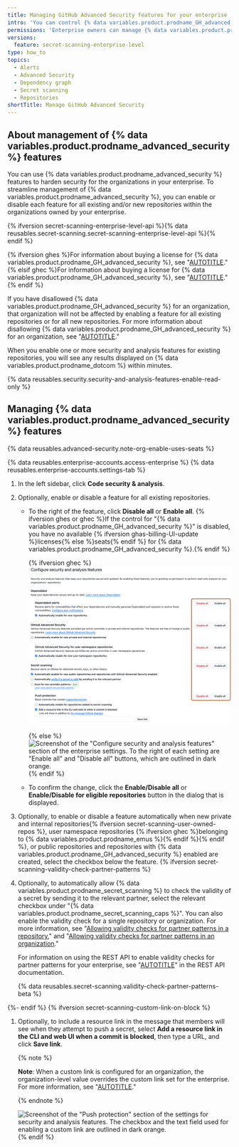 ```yaml
---
title: Managing GitHub Advanced Security features for your enterprise
intro: 'You can control {% data variables.product.prodname_GH_advanced_security %} features that secure and analyze code across all organizations owned by your enterprise.'
permissions: 'Enterprise owners can manage {% data variables.product.prodname_advanced_security %} features for organizations in an enterprise.'
versions:
  feature: secret-scanning-enterprise-level
type: how_to
topics:
  - Alerts
  - Advanced Security
  - Dependency graph
  - Secret scanning
  - Repositories
shortTitle: Manage GitHub Advanced Security
---
```


## About management of {% data variables.product.prodname_advanced_security %} features

You can use {% data variables.product.prodname_advanced_security %} features to harden security for the organizations in your enterprise. To streamline management of {% data variables.product.prodname_advanced_security %}, you can enable or disable each feature for all existing and/or new repositories within the organizations owned by your enterprise.

{% ifversion secret-scanning-enterprise-level-api %}{% data reusables.secret-scanning.secret-scanning-enterprise-level-api %}{% endif %}

{% ifversion ghes %}For information about buying a license for {% data variables.product.prodname_GH_advanced_security %}, see "[AUTOTITLE](/billing/managing-billing-for-github-advanced-security/about-billing-for-github-advanced-security)."{% elsif ghec %}For information about buying a license for {% data variables.product.prodname_GH_advanced_security %}, see "[AUTOTITLE](/billing/managing-billing-for-github-advanced-security/signing-up-for-github-advanced-security)."{% endif %}

If you have disallowed {% data variables.product.prodname_GH_advanced_security %} for an organization, that organization will not be affected by enabling a feature for all existing repositories or for all new repositories. For more information about disallowing {% data variables.product.prodname_GH_advanced_security %} for an organization, see "[AUTOTITLE](/admin/policies/enforcing-policies-for-your-enterprise/enforcing-policies-for-code-security-and-analysis-for-your-enterprise)."

When you enable one or more security and analysis features for existing repositories, you will see any results displayed on {% data variables.product.prodname_dotcom %} within minutes.

{% data reusables.security.security-and-analysis-features-enable-read-only %}

## Managing {% data variables.product.prodname_advanced_security %} features

{% data reusables.advanced-security.note-org-enable-uses-seats %}

{% data reusables.enterprise-accounts.access-enterprise %}
{% data reusables.enterprise-accounts.settings-tab %}
1. In the left sidebar, click **Code security & analysis**.
1. Optionally, enable or disable a feature for all existing repositories.

   - To the right of the feature, click **Disable all** or **Enable all**. {% ifversion ghes or ghec %}If the control for "{% data variables.product.prodname_GH_advanced_security %}" is disabled, you have no available {% ifversion ghas-billing-UI-update %}licenses{% else %}seats{% endif %} for {% data variables.product.prodname_GH_advanced_security %}.{% endif %}

     {% ifversion ghec %}
     ![Screenshot of the "Configure security and analysis features" section of the enterprise settings. To the right of each setting are "Enable all" and "Disable all" buttons, which are outlined in dark orange.](/assets/images/enterprise/security/enterprise-security-and-analysis-disable-or-enable-all-with-user-namespace.png)

     {% else %}
     ![Screenshot of the "Configure security and analysis features" section of the enterprise settings. To the right of each setting are "Enable all" and "Disable all" buttons, which are outlined in dark orange.](/assets/images/enterprise/security/enterprise-security-and-analysis-disable-or-enable-all.png){% endif %}
   - To confirm the change, click the **Enable/Disable all** or **Enable/Disable for eligible repositories** button in the dialog that is displayed.
1. Optionally, to enable or disable a feature automatically when new private and internal repositories{% ifversion secret-scanning-user-owned-repos %}, user namespace repositories {% ifversion ghec %}belonging to {% data variables.product.prodname_emus %}{% endif %}{% endif %}, or public repositories and repositories with {% data variables.product.prodname_GH_advanced_security %} enabled are created, select the checkbox below the feature.
{% ifversion secret-scanning-validity-check-partner-patterns %}
1. Optionally, to automatically allow {% data variables.product.prodname_secret_scanning %} to check the validity of a secret by sending it to the relevant partner, select the relevant checkbox under "{% data variables.product.prodname_secret_scanning_caps %}". You can also enable the validity check for a single repository or organization. For more information, see "[Allowing validity checks for partner patterns in a repository](/repositories/managing-your-repositorys-settings-and-features/enabling-features-for-your-repository/managing-security-and-analysis-settings-for-your-repository#allowing-validity-checks-for-partner-patterns-in-a-repository)," and "[Allowing validity checks for partner patterns in an organization](/organizations/keeping-your-organization-secure/managing-security-settings-for-your-organization/managing-security-and-analysis-settings-for-your-organization#allowing-validity-checks-for-partner-patterns-in-an-organization)."

   For information on using the REST API to enable validity checks for partner patterns for your enterprise, see "[AUTOTITLE](/rest/enterprise-admin/code-security-and-analysis#update-code-security-and-analysis-features-for-an-enterprise)" in the REST API documentation.

   {% data reusables.secret-scanning.validity-check-partner-patterns-beta %}

{%- endif %}
{% ifversion secret-scanning-custom-link-on-block %}
1. Optionally, to include a resource link in the message that members will see when they attempt to push a secret, select **Add a resource link in the CLI and web UI when a commit is blocked**, then type a URL, and click **Save link**.

   {% note %}

   **Note**: When a custom link is configured for an organization, the organization-level value overrides the custom link set for the enterprise. For more information, see "[AUTOTITLE](/code-security/secret-scanning/protecting-pushes-with-secret-scanning)."

   {% endnote %}

   ![Screenshot of the "Push protection" section of the settings for security and analysis features. The checkbox and the text field used for enabling a custom link are outlined in dark orange.](/assets/images/help/organizations/secret-scanning-custom-link.png){% endif %}
